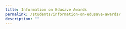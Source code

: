 ```yaml
---
title: Information on Edusave Awards
permalink: /students/information-on-edusave-awards/
description: ""
---
```


